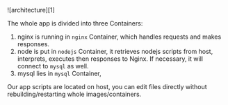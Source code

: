 ![architecture][1]

The whole app is divided into three Containers:

1. nginx is running in `nginx` Container, which handles requests and makes responses.
2. node  is put in `nodejs` Container, it retrieves nodejs scripts from host, interprets, executes then responses to Nginx. If necessary, it will connect to `mysql` as well.
3. mysql lies in `mysql` Container,

Our app scripts are located on host, you can edit files directly without rebuilding/restarting whole images/containers.

